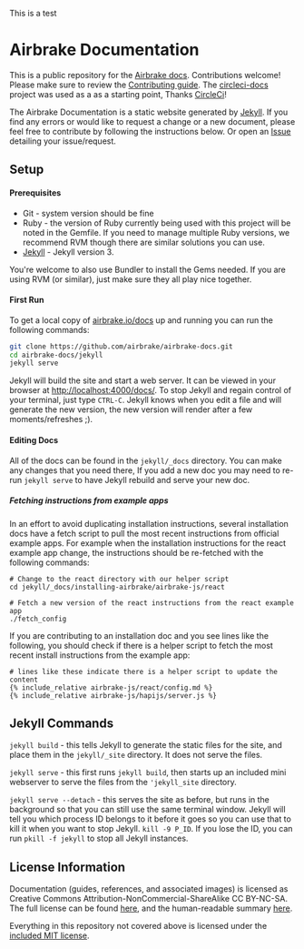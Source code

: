 This is a test

# Airbrake Documentation

This is a public repository for the [Airbrake docs](https://airbrake.io/docs/).
Contributions welcome! Please make sure to review the [Contributing
guide](CONTRIBUTING.md). The
[circleci-docs](https://github.com/circleci/circleci-docs) project was used as a
as a starting point, Thanks [CircleCi](https://circleci.com)!

The Airbrake Documentation is a static website generated by
[Jekyll](https://jekyllrb.com/). If you find any errors or would like to request
a change or a new document, please feel free to contribute by following the
instructions below. Or open an
[Issue](https://github.com/airbrake/airbrake-docs/issues) detailing your
issue/request.

## Setup

#### Prerequisites
- Git - system version should be fine
- Ruby - the version of Ruby currently being used with this project will be
  noted in the Gemfile. If you need to manage multiple Ruby versions, we recommend
  RVM though there are similar solutions you can use.
- [Jekyll](https://jekyllrb.com/) - Jekyll version 3.

You're welcome to also use Bundler to install the Gems needed. If you are using
RVM (or similar), just make sure they all play nice together.

#### First Run
To get a local copy of [airbrake.io/docs](https://airbrake.io/docs/) up and running you can run the
following commands:

```sh
git clone https://github.com/airbrake/airbrake-docs.git
cd airbrake-docs/jekyll
jekyll serve
```

Jekyll will build the site and start a web server. It can be viewed in your
browser at [http://localhost:4000/docs/](http://localhost:4000/docs/). To stop Jekyll and regain control
of your terminal, just type `CTRL-C`. Jekyll knows when you edit a file and will
generate the new version, the new version will render after a few
moments/refreshes ;).

####  Editing Docs

All of the docs can be found in the `jekyll/_docs` directory. You can make any
changes that you need there, If you add a new doc you may need to re-run `jekyll
serve` to have Jekyll rebuild and serve your new doc.

##### Fetching instructions from example apps
In an effort to avoid duplicating installation instructions, several
installation docs have a fetch script to pull the most recent instructions from
official example apps. For example when the installation instructions for the
react example app change, the instructions should be re-fetched with the
following commands:

```
# Change to the react directory with our helper script
cd jekyll/_docs/installing-airbrake/airbrake-js/react

# Fetch a new version of the react instructions from the react example app
./fetch_config
```

If you are contributing to an installation doc and you see lines like the
following, you should check if there is a helper script to fetch the most recent
install instructions from the example app:

```
# lines like these indicate there is a helper script to update the content
{% include_relative airbrake-js/react/config.md %}
{% include_relative airbrake-js/hapijs/server.js %}
```

## Jekyll Commands

`jekyll build` - this tells Jekyll to generate the static files for the site,
and place them in the `jekyll/_site` directory. It does not serve the files.

`jekyll serve` - this first runs `jekyll build`, then starts up an included
mini webserver to serve the files from the `'jekyll_site` directory.

`jekyll serve --detach` - this serves the site as before, but runs in the
background so that you can still use the same terminal window. Jekyll will tell
you which process ID belongs to it before it goes so you can use that to kill
it when you want to stop Jekyll. `kill -9 P_ID`. If you lose the ID, you can
run `pkill -f jekyll` to stop all Jekyll instances.

## License Information

Documentation (guides, references, and associated images) is licensed as
Creative Commons Attribution-NonCommercial-ShareAlike CC BY-NC-SA. The full
license can be found
[here](http://creativecommons.org/licenses/by-nc-sa/4.0/legalcode), and the
human-readable summary [here](http://creativecommons.org/licenses/by-nc-sa/4.0/).

Everything in this repository not covered above is licensed under the
[included MIT license](LICENSE).
